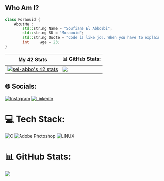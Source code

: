## **Who Am I?**
``` CPP
class Moraouid {
	AboutMe :
		std::string	Name = "Soufiane El Abboubi";
		std::string	SU = "Moraouid";
		std::string	Quote = "Code is like jok. When you have to explain it, it’s bad.";
		int		Age = 23;
}
```

| My 42 Stats | :bar_chart: GitHub Stats: |
| --- |--- |
| [![sel-abbo's 42 stats](https://badge.mediaplus.ma/landscapes/sel-abbo)](https://profile.intra.42.fr/users/sel-abbo) | ![  ](https://github-readme-stats.vercel.app/api/top-langs/?username=moraouid&theme=shades-of-purple&hide_border=false&include_all_commits=false&count_private=true&layout=compact)<br>


## 🌐 Socials:
[![Instagram](https://img.shields.io/badge/Instagram-%23E4405F.svg?logo=Instagram&logoColor=white)](https://instagram.com/soufianeelabboubi) [![LinkedIn](https://img.shields.io/badge/LinkedIn-%230077B5.svg?logo=linkedin&logoColor=white)](https://www.linkedin.com/in/soufiane-elabboubi/)


# :computer: Tech Stack:
![C](https://img.shields.io/badge/c-%2300599C.svg?style=for-the-badge&logo=c&logoColor=white) ![Adobe Photoshop](https://img.shields.io/badge/adobephotoshop-%2331A8FF.svg?style=for-the-badge&logo=adobephotoshop&logoColor=white) ![LINUX](https://img.shields.io/badge/Linux-FCC624?style=for-the-badge&logo=linux&logoColor=black)
# :bar_chart: GitHub Stats:
![  ](https://github-readme-stats.vercel.app/api/top-langs/?username=moraouid&theme=shades-of-purple&hide_border=false&include_all_commits=false&count_private=true&layout=compact)

